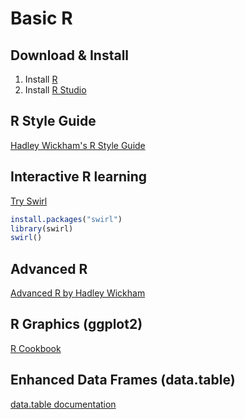 # Basic R

## Download & Install
1. Install [R](https://www.r-project.org/) 
2. Install [R Studio](https://www.rstudio.com/)

## R Style Guide
[Hadley Wickham's R Style Guide](http://adv-r.had.co.nz/Style.html)

## Interactive R learning
[Try Swirl](http://swirlstats.com/)

```r
install.packages("swirl")
library(swirl)
swirl()
```

## Advanced R
[Advanced R by Hadley Wickham](http://adv-r.had.co.nz/)

## R Graphics (ggplot2)
[R Cookbook](http://www.cookbook-r.com/Graphs/)

## Enhanced Data Frames (data.table)
[data.table documentation](https://cran.r-project.org/web/packages/data.table/data.table.pdf)
